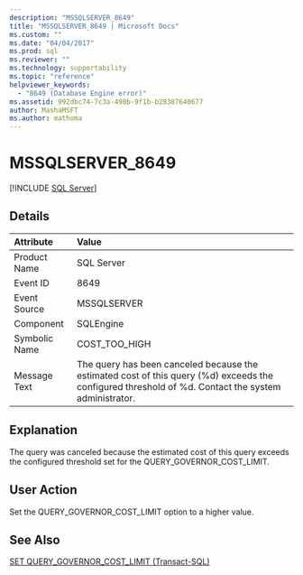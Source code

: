 ```yaml
---
description: "MSSQLSERVER_8649"
title: "MSSQLSERVER_8649 | Microsoft Docs"
ms.custom: ""
ms.date: "04/04/2017"
ms.prod: sql
ms.reviewer: ""
ms.technology: supportability
ms.topic: "reference"
helpviewer_keywords: 
  - "8649 (Database Engine error)"
ms.assetid: 992dbc74-7c3a-498b-9f1b-b28387640677
author: MashaMSFT
ms.author: mathoma
---
```

# MSSQLSERVER_8649
 [!INCLUDE [SQL Server](../../includes/applies-to-version/sqlserver.md)]
  
## Details  
  
| Attribute | Value |  
| :-------- | :---- |  
|Product Name|SQL Server|  
|Event ID|8649|  
|Event Source|MSSQLSERVER|  
|Component|SQLEngine|  
|Symbolic Name|COST_TOO_HIGH|  
|Message Text|The query has been canceled because the estimated cost of this query (%d) exceeds the configured threshold of %d. Contact the system administrator.|  
  
## Explanation  
The query was canceled because the estimated cost of this query exceeds the configured threshold set for the QUERY_GOVERNOR_COST_LIMIT.  
  
## User Action  
Set the QUERY_GOVERNOR_COST_LIMIT option to a higher value.  
  
## See Also  
[SET QUERY_GOVERNOR_COST_LIMIT &#40;Transact-SQL&#41;](~/t-sql/statements/set-query-governor-cost-limit-transact-sql.md)  
  
